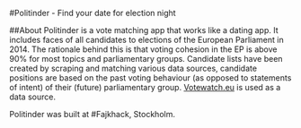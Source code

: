 #Politinder - Find your date for election night

##About
Politinder is a vote matching app that works like a dating app. It includes faces of all candidates to elections of the European Parliament in 2014. The rationale behind this is that voting cohesion in the EP is above 90% for most topics and parliamentary groups. Candidate lists have been created by scraping and matching various data sources, candidate positions are based on the past voting behaviour (as opposed to statements of intent) of their (future) parliamentary group. <a href="http://www.votewatch.eu/votewatch.eu">Votewatch.eu</a> is used as a data source. 

Politinder was built at #Fajkhack, Stockholm.

##
